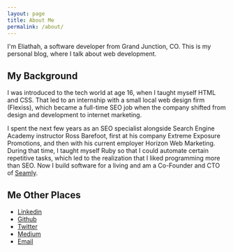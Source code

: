 ```yaml
---
layout: page
title: About Me
permalink: /about/
---
```


I'm Eliathah, a software developer from Grand Junction, CO. This is my personal blog, where I talk about web development.

## My Background

I was introduced to the tech world at age 16, when I taught myself HTML and CSS. That led to an internship with a small local web design firm (Flexiss), which became a full-time SEO job when the company shifted from design and development to internet marketing.

I spent the next few years as an SEO specialist alongside Search Engine Academy instructor Ross Barefoot, first at his company Extreme Exposure Promotions, and then with his current employer Horizon Web Marketing. During that time, I taught myself Ruby so that I could automate certain repetitive tasks, which led to the realization that I liked programming more than SEO. Now I build software for a living and am a Co-Founder and CTO of [Seamly](https://getseamly.com).

## Me Other Places
* [Linkedin](https://www.linkedin.com/in/eboda)
* [Github](https://github.com/nerboda)
* [Twitter](https://twitter.com/nerboda)
* [Medium](https://medium.com/@nerboda)
* [Email](mailto:nerboda@gmail.com)
